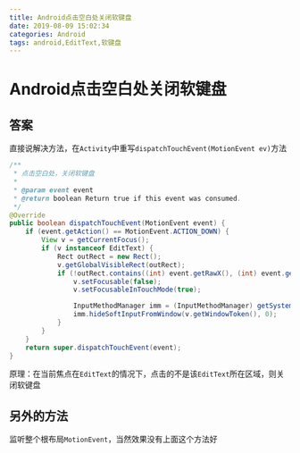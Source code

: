 ```yaml
---
title: Android点击空白处关闭软键盘
date: 2019-08-09 15:02:34
categories: Android
tags: android,EditText,软键盘
---
```


# Android点击空白处关闭软键盘

## 答案
直接说解决方法，在`Activity`中重写`dispatchTouchEvent(MotionEvent ev)`方法
```java
/**
 * 点击空白处，关闭软键盘
 *
 * @param event event
 * @return boolean Return true if this event was consumed.
 */
@Override
public boolean dispatchTouchEvent(MotionEvent event) {
    if (event.getAction() == MotionEvent.ACTION_DOWN) {
        View v = getCurrentFocus();
        if (v instanceof EditText) {
            Rect outRect = new Rect();
            v.getGlobalVisibleRect(outRect);
            if (!outRect.contains((int) event.getRawX(), (int) event.getRawY())) {
                v.setFocusable(false);
                v.setFocusableInTouchMode(true);

                InputMethodManager imm = (InputMethodManager) getSystemService(Context.INPUT_METHOD_SERVICE);
                imm.hideSoftInputFromWindow(v.getWindowToken(), 0);
            }
        }
    }
    return super.dispatchTouchEvent(event);
}
```

原理：在当前焦点在`EditText`的情况下，点击的不是该`EditText`所在区域，则关闭软键盘

## 另外的方法
监听整个根布局`MotionEvent`，当然效果没有上面这个方法好